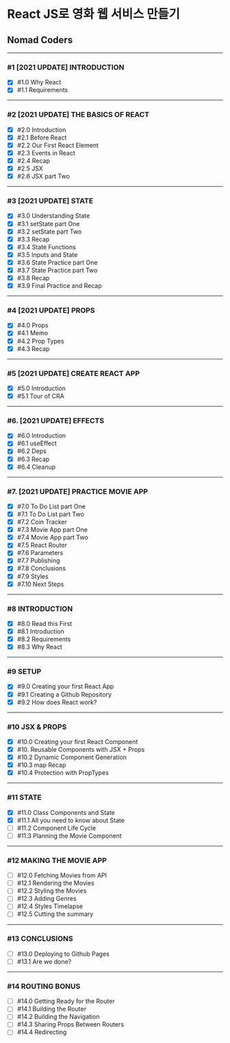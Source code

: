 # React JS로 영화 웹 서비스 만들기

## Nomad Coders

---

### #1 [2021 UPDATE] INTRODUCTION

- [x] #1.0 Why React
- [x] #1.1 Requirements

---

### #2 [2021 UPDATE] THE BASICS OF REACT

- [x] #2.0 Introduction
- [x] #2.1 Before React
- [x] #2.2 Our First React Element
- [x] #2.3 Events in React
- [x] #2.4 Recap
- [x] #2.5 JSX
- [x] #2.6 JSX part Two

---

### #3 [2021 UPDATE] STATE

- [x] #3.0 Understanding State
- [x] #3.1 setState part One
- [x] #3.2 setState part Two
- [x] #3.3 Recap
- [x] #3.4 State Functions
- [x] #3.5 Inputs and State
- [x] #3.6 State Practice part One
- [x] #3.7 State Practice part Two
- [x] #3.8 Recap
- [x] #3.9 Final Practice and Recap

---

### #4 [2021 UPDATE] PROPS

- [x] #4.0 Props
- [x] #4.1 Memo
- [x] #4.2 Prop Types
- [x] #4.3 Recap

---

### #5 [2021 UPDATE] CREATE REACT APP

- [x] #5.0 Introduction
- [x] #5.1 Tour of CRA

---

### #6. [2021 UPDATE] EFFECTS

- [x] #6.0 Introduction
- [x] #6.1 useEffect
- [x] #6.2 Deps
- [x] #6.3 Recap
- [x] #6.4 Cleanup

---

### #7. [2021 UPDATE] PRACTICE MOVIE APP

- [x] #7.0 To Do List part One
- [x] #7.1 To Do List part Two
- [x] #7.2 Coin Tracker
- [x] #7.3 Movie App part One
- [x] #7.4 Movie App part Two
- [x] #7.5 React Router
- [x] #7.6 Parameters
- [x] #7.7 Publishing
- [x] #7.8 Conclusions
- [x] #7.9 Styles
- [x] #7.10 Next Steps

---

### #8 INTRODUCTION

- [x] #8.0 Read this First
- [x] #8.1 Introduction
- [x] #8.2 Requirements
- [x] #8.3 Why React

---

### #9 SETUP

- [x] #9.0 Creating your first React App
- [x] #9.1 Creating a Github Repository
- [x] #9.2 How does React work?

---

### #10 JSX & PROPS

- [x] #10.0 Creating your first React Component
- [x] #10. Reusable Components with JSX + Props
- [x] #10.2 Dynamic Component Generation
- [x] #10.3 map Recap
- [x] #10.4 Protection with PropTypes

---

### #11 STATE

- [x] #11.0 Class Components and State
- [x] #11.1 All you need to know about State
- [ ] #11.2 Component Life Cycle
- [ ] #11.3 Planning the Movie Component

---

### #12 MAKING THE MOVIE APP

- [ ] #12.0 Fetching Movies from API
- [ ] #12.1 Rendering the Movies
- [ ] #12.2 Styling the Movies
- [ ] #12.3 Adding Genres
- [ ] #12.4 Styles Timelapse
- [ ] #12.5 Cutting the summary

---

### #13 CONCLUSIONS

- [ ] #13.0 Deploying to Github Pages
- [ ] #13.1 Are we done?

---

### #14 ROUTING BONUS

- [ ] #14.0 Getting Ready for the Router
- [ ] #14.1 Building the Router
- [ ] #14.2 Building the Navigation
- [ ] #14.3 Sharing Props Between Routers
- [ ] #14.4 Redirecting
